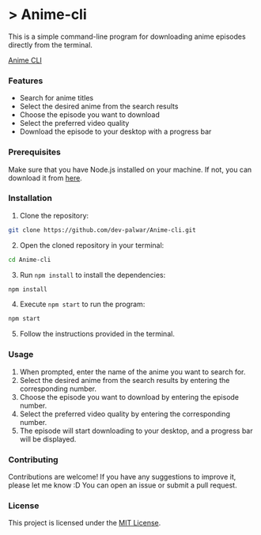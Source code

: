 # > Anime-cli

This is a simple command-line program for downloading anime episodes directly from the terminal. 

[Anime CLI](https://github.com/dev-palwar/Anime-cli/assets/102988552/3afcffbc-807b-41a0-a442-5097b0cb6920)

### Features

- Search for anime titles
- Select the desired anime from the search results
- Choose the episode you want to download
- Select the preferred video quality
- Download the episode to your desktop with a progress bar

### Prerequisites

Make sure that you have Node.js installed on your machine. If not, you can download it from [here](https://nodejs.org/).

### Installation

1. Clone the repository:

```bash
git clone https://github.com/dev-palwar/Anime-cli.git
```

2. Open the cloned repository in your terminal:

```bash
cd Anime-cli
```

3. Run `npm install` to install the dependencies:

```bash
npm install
```

4. Execute `npm start` to run the program:

```bash
npm start
```

5. Follow the instructions provided in the terminal.

### Usage

1. When prompted, enter the name of the anime you want to search for.
2. Select the desired anime from the search results by entering the corresponding number.
3. Choose the episode you want to download by entering the episode number.
4. Select the preferred video quality by entering the corresponding number.
5. The episode will start downloading to your desktop, and a progress bar will be displayed.

### Contributing

Contributions are welcome! If you have any suggestions to improve it, please let me know :D You can open an issue or submit a pull request.

### License

This project is licensed under the [MIT License](LICENSE).
